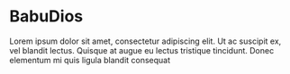 # BabuDios
Lorem ipsum dolor sit amet, consectetur adipiscing elit. Ut ac suscipit ex, vel blandit lectus. Quisque at augue eu lectus tristique tincidunt. Donec elementum mi quis ligula blandit consequat
